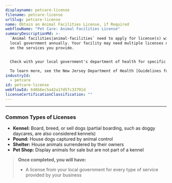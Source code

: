 ```yaml
---
displayname: petcare-license
filename: petcare-license
urlSlug: petcare-license
name: Obtain an Animal Facilities License, if Required
webflowName: "Pet Care: Animal Facilities License"
summaryDescriptionMd: >-
  `Animal facilities|animal-facilities` need to apply for license(s) with their
  local government annually. Your facility may need multiple licenses depending
  on the services you provide.


  Check with your local government's department of health for specific license application requirements and to schedule a site inspection prior to your application. 

  To learn more, see the New Jersey Department of Health [Guidelines for Municipal Licensure of Animal Facilities](https://www.nj.gov/health/vph/documents/guidelines_for_municipal_licensure_of_animal_facilities.pdf).
industryId:
  - petcare
id: petcare-license
webflowId: 648b6ec5a42a17d5fc33791d
licenseCertificationClassification: ""
---
```


---

### Common Types of Licenses

- **Kennel:** Board, breed, or sell dogs (partial boarding, such as doggy daycares, are also considered kennels)
- **Pound:** House dogs captured by animal control
- **Shelter:** House animals surrendered by their owners
- **Pet Shop:** Display animals for sale but are not part of a kennel

> **Once completed, you will have:**
>
> - A license from your local government for every type of service provided by your business
